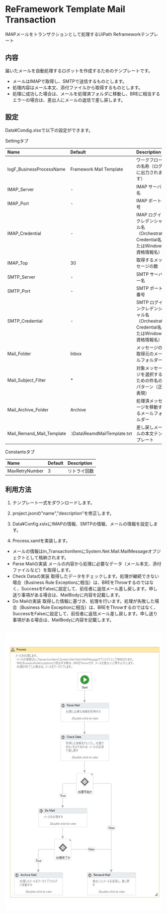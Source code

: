 ﻿# ReFramework Template Mail Transaction

IMAPメールをトランザクションとして処理するUiPath Reframeworkテンプレート

## 内容

届いたメールを自動処理するロボットを作成するためのテンプレートです。

* メールはIMAPで取得し、SMTPで送信するものとします。
* 処理内容はメール本文、添付ファイルから取得するものとします。
* 処理に成功した場合は、メールを処理済フォルダに移動し、BREに相当するエラーの場合は、差出人にメールの返信で差し戻します。

## 設定

Data¥Condig.xlsxで以下の設定ができます。

Settingタブ

| Name                     | Default                    | Description                                                                                  |
|:-------------------------|:---------------------------|:---------------------------------------------------------------------------------------------|
| logF_BusinessProcessName	| Framework Mail Template | ワークフローの名称（ログに出力されます）|
| IMAP_Server | -   | IMAP サーバー名 |
| IMAP_Port | -   | IMAP ポート番号 |
| IMAP_Credential | - | IMAP ログインクレデンシャル名（Orchestrator Credential名またはWindows資格情報名） |
| IMAP_Top | 30 | 取得するメッセージの数 |
| SMTP_Server | -   | SMTP サーバー名 |
| SMTP_Port | -   | SMTP ポート番号 |
| SMTP_Credential | - | SMTP ログインクレデンシャル名（Orchestrator Credential名またはWindows資格情報名） |
| Mail_Folder | Inbox | メッセージの取得元のメールフォルダー |
| Mail_Subject_Filter | * | 対象メッセージを選択するための件名のパターン（正規表現） |
| Mail_Archive_Folder | Archive | 処理済メッセージを移動するメールフォルダー |
| Mail_Remand_Mail_Template | .\Data\ReamdMailTemplate.txt | 差し戻しメールの本文テンプレート |

Constantsタブ

| Name           | Default | Description  |
|:---------------|:--------|:-------------|
| MaxRetryNumber | 3       | リトライ回数 |

## 利用方法

1. テンプレート一式をダウンロードします。

2. project.jsonの"name","description"を修正します。

3. Data¥Config.xslxにIMAPの情報、SMTPの情報、メールの情報を設定します。

4. Process.xamlを実装します。

  * メールの情報はin_TransactionItemにSystem.Net.Mail.MailMessageオブジェクトとして格納されます。
  * Parse Mailの実装
  メールの内容から処理に必要なデータ（メール本文、添付ファイルなど）を取得します。
  * Check Dataの実装
  取得したデータをチェックします。処理が継続できない場合（Business Rule Exceptionに相当）は、BREをThrowするのではなく、SuccessをFalseに設定して、前任者に返信メール差し戻します。申し送り事項がある場合は、MailBodyに内容を記載します。
  * Do Mailの実装
  取得した情報に基づき、処理を行います。処理が失敗した場合（Business Rule Exceptionに相当）は、BREをThrowするのではなく、SuccessをFalseに設定して、前任者に返信メール差し戻します。申し送り事項がある場合は、MailBodyに内容を記載します。

  <br/><img src='./Process.jpg'><br/>
